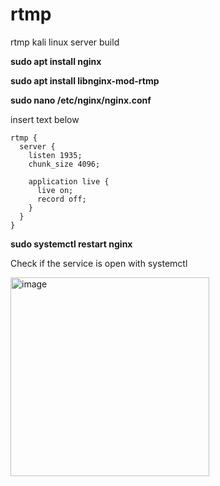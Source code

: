 # rtmp
rtmp kali linux server build

**sudo apt install nginx**

**sudo apt install libnginx-mod-rtmp**

**sudo nano /etc/nginx/nginx.conf**

insert text below 

```
rtmp {
  server {
    listen 1935;
    chunk_size 4096;
    
    application live {
      live on;
      record off;
    }
  }
}
```

**sudo systemctl restart nginx**

Check if the service is open with systemctl

<img width="318" alt="image" src="https://user-images.githubusercontent.com/52357235/200170022-5d91d517-7896-48a9-bee8-812026dc2faa.png">
